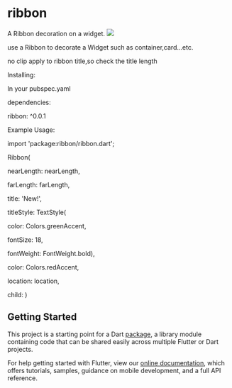 # ribbon

A Ribbon decoration on a widget.
![](screenshot/s1.png)

use a Ribbon to decorate a Widget such as container,card...etc.

no clip apply to ribbon title,so check the title length

Installing:

In your pubspec.yaml

dependencies:

ribbon: ^0.0.1
  
Example Usage:

import 'package:ribbon/ribbon.dart';

Ribbon(

nearLength: nearLength,

farLength: farLength,

title: 'New!',

titleStyle: TextStyle(

color: Colors.greenAccent,

fontSize: 18,

fontWeight: FontWeight.bold),

color: Colors.redAccent,

location: location,

child: )




## Getting Started

This project is a starting point for a Dart
[package](https://flutter.io/developing-packages/),
a library module containing code that can be shared easily across
multiple Flutter or Dart projects.

For help getting started with Flutter, view our 
[online documentation](https://flutter.io/docs), which offers tutorials, 
samples, guidance on mobile development, and a full API reference.